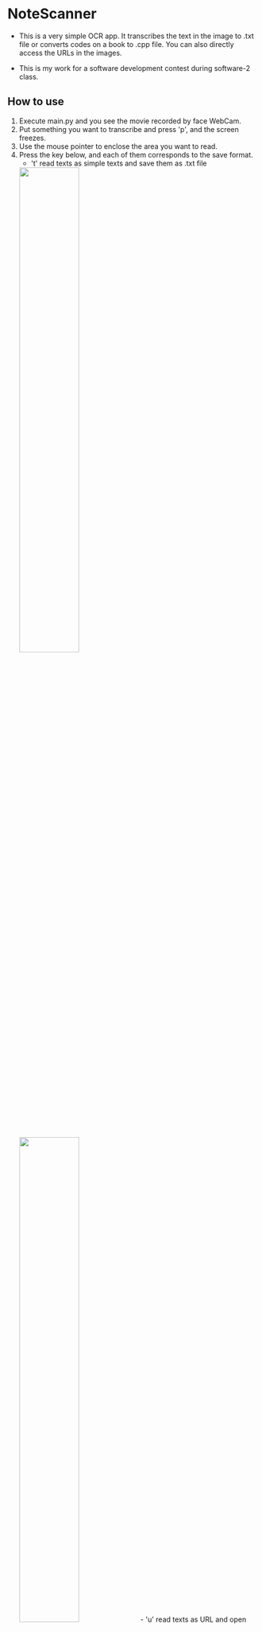 # NoteScanner
- This is a very simple OCR app. It transcribes the text in the image to .txt file or converts codes on a book to .cpp file. You can also directly access the URLs in the images.

- This is my work for a software development contest during software-2 class.


## How to use
1. Execute main.py and you see the movie recorded by face WebCam.
2. Put something you want to transcribe and press 'p', and the screen freezes.
3. Use the mouse pointer to enclose the area you want to read.
4. Press the key below, and each of them corresponds to the save format.
    - 't' read texts as simple texts and save them as .txt file
    <img src="https://github.com/dkasuga/NoteScanner/blob/master/img/img2.png)" width=50%>
    <img src="https://github.com/dkasuga/NoteScanner/blob/master/img/out1.png)" width=50%>
    - 'u' read texts as URL and open the page in your web browser.
    <img src="https://github.com/dkasuga/NoteScanner/blob/master/img/img3.png)" width=50%>
    <img src="https://github.com/dkasuga/NoteScanner/blob/master/img/out3.png)" width=50%>
    - 'c' read texts as C++ codes and make .cpp file
    <img src="https://github.com/dkasuga/NoteScanner/blob/master/img/img1.png)" width=50%>
    <img src="https://github.com/dkasuga/NoteScanner/blob/master/img/out2.png)" width=50%>

